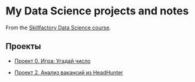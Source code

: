 # My Data Science projects and notes
From the [Skillfactory Data Science course](https://skillfactory.ru/data-scientist-pro-mgu).

## Проекты

* [Проект 0. Игра: Угадай число](https://github.com/LevFomichev/sf_data_science/tree/main/project_0)

* [Проект 2. Анализ вакансий из HeadHunter](https://github.com/LevFomichev/sf_data_science/tree/main/project_0)
